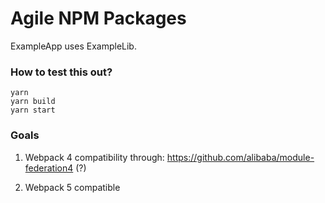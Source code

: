 # Agile NPM Packages

ExampleApp uses ExampleLib.

### How to test this out?

```
yarn
yarn build
yarn start
```

### Goals

1. Webpack 4 compatibility through: https://github.com/alibaba/module-federation4 (?)

1. Webpack 5 compatible


